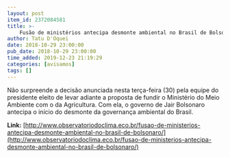 ```yaml
---
layout: post
item_id: 2372084581
title: >-
    Fusão de ministérios antecipa desmonte ambiental no Brasil de Bolsonaro
author: Tatu D'Oquei
date: 2018-10-29 23:00:00
pub_date: 2018-10-29 23:00:00
time_added: 2019-12-23 21:19:29
categories: [avisamos]
tags: []
---
```


Não surpreende a decisão anunciada nesta terça-feira (30) pela equipe do presidente eleito de levar adiante a proposta de fundir o Ministério do Meio Ambiente com o da Agricultura. Com ela, o governo de Jair Bolsonaro antecipa o início do desmonte da governança ambiental do Brasil.

**Link:** [http://www.observatoriodoclima.eco.br/fusao-de-ministerios-antecipa-desmonte-ambiental-no-brasil-de-bolsonaro/](http://www.observatoriodoclima.eco.br/fusao-de-ministerios-antecipa-desmonte-ambiental-no-brasil-de-bolsonaro/)

